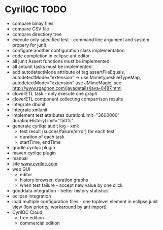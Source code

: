# CyrilQC TODO
- compare binay files
- compare CSV file
- compare directiory tree
- execute only specified test - command line argument and system propery for junit
- configure another configuration class implementation
- code completion in eclipse ant editor
- all junit Assert functions must be implemented
- all antunit tasks must be implemented
- add autodetectMode attribute of tag assertFileEquals, autodetectMode="extension" -> use MimetypesFileTypeMap, autodetectMode="extension" use JMimeMagic, see http://www.rgagnon.com/javadetails/java-0487.html 
- cloverETL task - only execute one graph
- cloverETL component collecting comparrison results
- integrate dbunit
- integrate xmlunit
- implement test attributes durationLimit="3600000" durationHistoryLimit="150%"
- generate cyrilqc audit log - xml:
	- test result (succes/failure/error) for each test
	- duration of each task
	- startTime, endTime
- gradle cyrilqc plugin
- maven cyrilqc plugin
- manual
- site www.cyrilqc.com
- web GUI
	- editor
	- history browser, duration graphs
	- when test failure - accept new value by one click
- gooddata integration - better history statistics
- eclipse integration
- load multiple configuration files - one toplevel element in eclipse junit view (low priority, workaround by ant import)
- CyrilQC Cloud
	- free edition
	- commercial edition
